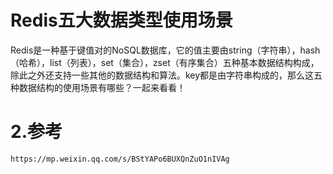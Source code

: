 # Redis五大数据类型使用场景
Redis是一种基于键值对的NoSQL数据库，它的值主要由string（字符串），hash（哈希），list（列表），set（集合），zset（有序集合）五种基本数据结构构成，除此之外还支持一些其他的数据结构和算法。key都是由字符串构成的，那么这五种数据结构的使用场景有哪些？一起来看看！

# 2.参考


```
https://mp.weixin.qq.com/s/BStYAPo6BUXQnZuO1nIVAg
```


